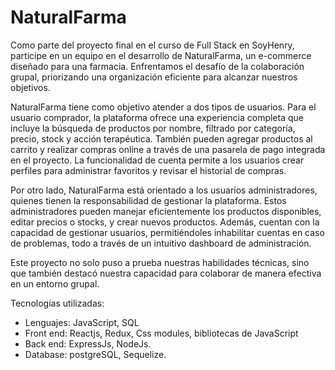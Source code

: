 # NaturalFarma
Como parte del proyecto final en el curso de Full Stack en SoyHenry, participe en un equipo en el desarrollo de NaturalFarma, un e-commerce diseñado para una farmacia. Enfrentamos el desafío de la colaboración grupal, priorizando una organización eficiente para alcanzar nuestros objetivos.

NaturalFarma tiene como objetivo atender a dos tipos de usuarios. Para el usuario comprador, la plataforma ofrece una experiencia completa que incluye la búsqueda de productos por nombre, filtrado por categoría, precio, stock y acción terapéutica. También pueden agregar productos al carrito y realizar compras online a través de una pasarela de pago integrada en el proyecto. La funcionalidad de cuenta permite a los usuarios crear perfiles para administrar favoritos y revisar el historial de compras.

Por otro lado, NaturalFarma está orientado a los usuarios administradores, quienes tienen la responsabilidad de gestionar la plataforma. Estos administradores pueden manejar eficientemente los productos disponibles, editar precios o stocks, y crear nuevos productos. Además, cuentan con la capacidad de gestionar usuarios, permitiéndoles inhabilitar cuentas en caso de problemas, todo a través de un intuitivo dashboard de administración.

Este proyecto no solo puso a prueba nuestras habilidades técnicas, sino que también destacó nuestra capacidad para colaborar de manera efectiva en un entorno grupal.

Tecnologías utilizadas:
- Lenguajes: JavaScript, SQL
- Front end: Reactjs, Redux, Css modules, bibliotecas de JavaScript
- Back end: ExpressJs, NodeJs.
- Database: postgreSQL, Sequelize.
